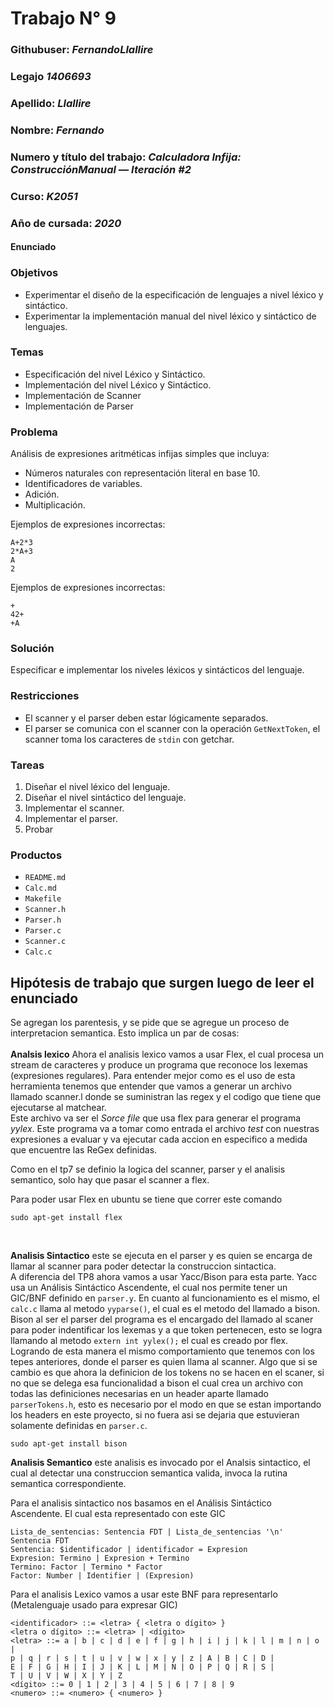 # Trabajo N° 9
### Githubuser: *FernandoLlallire*
### Legajo *1406693*
### Apellido: *Llallire*
### Nombre: *Fernando*
### Numero y título del trabajo: *Calculadora Infija: ConstrucciónManual — Iteración #2*
### Curso: *K2051*
### Año de cursada: *2020*
#### Enunciado

### Objetivos

* Experimentar el diseño de la especificación de lenguajes a nivel léxico y sintáctico.
* Experimentar la implementación manual del nivel léxico y sintáctico de lenguajes.

### Temas

* Especificación del nivel Léxico y Sintáctico.
* Implementación del nivel Léxico y Sintáctico.
* Implementación de Scanner
* Implementación de Parser

### Problema

Análisis de expresiones aritméticas infijas simples que incluya:

* Números naturales con representación literal en base 10.
* Identificadores de variables.
* Adición.
* Multiplicación.

Ejemplos de expresiones incorrectas:

```
A+2*3
2*A+3
A
2
```
Ejemplos de expresiones incorrectas:
```
+
42+
+A
```

### Solución

Especificar e implementar los niveles léxicos y sintácticos del lenguaje.

### Restricciones

* El scanner y el parser deben estar lógicamente separados.
* El parser se comunica con el scanner con la operación `GetNextToken`, el scanner toma los caracteres de `stdin` con getchar.

### Tareas

1. Diseñar el nivel léxico del lenguaje.
2. Diseñar el nivel sintáctico del lenguaje.
3. Implementar el scanner.
4. Implementar el parser.
5. Probar

### Productos

* `README.md`
* `Calc.md`
* `Makefile`
* `Scanner.h`
* `Parser.h`
* `Parser.c`
* `Scanner.c`
* `Calc.c`

## Hipótesis de trabajo que surgen luego de leer el enunciado
Se agregan los parentesis, y se pide que se agregue un proceso de interpretacion semantica.
Esto implica un par de cosas:</br></br>
**Analsis lexico** Ahora el analisis lexico vamos a usar Flex, el cual procesa un stream de caracteres y produce un programa  que reconoce los lexemas (expresiones regulares). Para entender mejor como es el uso de esta herramienta tenemos que entender que vamos a generar un archivo llamado scanner.l donde se suministran las regex y el codigo que tiene que ejecutarse al matchear.  </br>
Este archivo va ser el *Sorce file* que usa flex para generar el programa *yylex*. Este programa va a tomar como entrada el archivo *test* con nuestras expresiones a evaluar y va ejecutar cada accion en especifico a medida que encuentre  las ReGex definidas.

Como en el tp7 se definio la logica del scanner, parser y el analisis semantico, solo hay que pasar el scanner a flex.

Para poder usar Flex en ubuntu se tiene que correr este comando 
```
sudo apt-get install flex
```

</br>

**Analisis Sintactico** este se ejecuta en el parser y es quien se encarga de llamar al scanner para poder detectar la construccion sintactica.<br>
A diferencia del TP8 ahora vamos a usar Yacc/Bison para esta parte. Yacc usa un Análisis Sintáctico Ascendente, el cual nos permite tener un GIC/BNF definido en `parser.y`.
En cuanto al funcionamiento es el mismo, el `calc.c` llama al metodo `yyparse()`, el cual es el metodo del llamado a bison. Bison al ser el parser del programa es el encargado del llamado al scaner para poder indentificar los lexemas y a que token pertenecen, esto se logra llamando al metodo `extern int yylex();` el cual es creado por flex. Logrando de esta manera el mismo comportamiento que tenemos con los tepes anteriores, donde el parser es quien llama al scanner.
Algo que si se cambio es que ahora la definicion de los tokens no se hacen en el scaner, si no que se delega esa funcionalidad a bison el cual crea un archivo con todas las definiciones necesarias en un header aparte llamado `parserTokens.h`, esto es necesario por el modo en que se estan importando los headers en este proyecto, si no fuera asi se dejaria que estuvieran solamente definidas en `parser.c`.
```
sudo apt-get install bison
```

**Analisis Semantico** este analisis es invocado por el Analsis sintactico, el cual al detectar una construccion semantica valida, invoca la rutina semantica correspondiente.


Para el analisis sintactico nos basamos en el Análisis Sintáctico Ascendente.
El cual esta representado con este GIC

```
Lista_de_sentencias: Sentencia FDT | Lista_de_sentencias '\n' Sentencia FDT
Sentencia: $identificador | identificador = Expresion
Expresion: Termino | Expresion + Termino
Termino: Factor | Termino * Factor
Factor: Number | Identifier | (Expresion)
``` 


Para el analisis Lexico vamos a usar este BNF para representarlo (Metalenguaje usado para expresar GIC)

```
<identificador> ::= <letra> { <letra o dígito> }
<letra o dígito> ::= <letra> | <dígito>
<letra> ::= a | b | c | d | e | f | g | h | i | j | k | l | m | n | o |
p | q | r | s | t | u | v | w | x | y | z | A | B | C | D |
E | F | G | H | I | J | K | L | M | N | O | P | Q | R | S |
T | U | V | W | X | Y | Z
<dígito> ::= 0 | 1 | 2 | 3 | 4 | 5 | 6 | 7 | 8 | 9
<numero> ::= <numero> { <numero> }
```